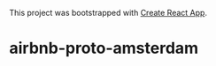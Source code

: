 This project was bootstrapped with [Create React App](https://github.com/facebookincubator/create-react-app).

# airbnb-proto-amsterdam
